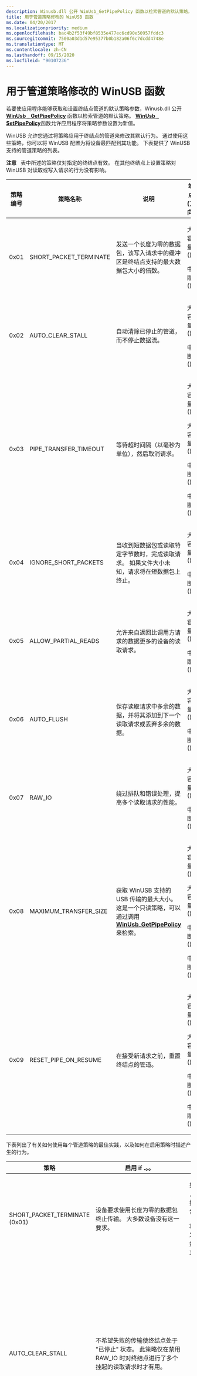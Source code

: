 ```yaml
---
description: Winusb.dll 公开 WinUsb_GetPipePolicy 函数以检索管道的默认策略。
title: 用于管道策略修改的 WinUSB 函数
ms.date: 04/20/2017
ms.localizationpriority: medium
ms.openlocfilehash: bac4b2f53f49bf8535e477ec6cd90e50957fddc3
ms.sourcegitcommit: 7500a03d1d57e95377b0b182a06f6c7dcdd4748e
ms.translationtype: MT
ms.contentlocale: zh-CN
ms.lasthandoff: 09/15/2020
ms.locfileid: "90107236"
---
```

# <a name="winusb-functions-for-pipe-policy-modification"></a>用于管道策略修改的 WinUSB 函数


若要使应用程序能够获取和设置终结点管道的默认策略参数，Winusb.dll 公开 [**WinUsb \_ GetPipePolicy**](/windows/desktop/api/winusb/nf-winusb-winusb_getpipepolicy) 函数以检索管道的默认策略。 [**WinUsb \_ SetPipePolicy**](/windows/desktop/api/winusb/nf-winusb-winusb_setpipepolicy)函数允许应用程序将策略参数设置为新值。

WinUSB 允许您通过将策略应用于终结点的管道来修改其默认行为。 通过使用这些策略，你可以将 WinUSB 配置为将设备最匹配到其功能。 下表提供了 WinUSB 支持的管道策略的列表。

**注意**   表中所述的策略仅对指定的终结点有效。 在其他终结点上设置策略对 WinUSB 对读取或写入请求的行为没有影响。

 

<table>
<colgroup>
<col width="20%" />
<col width="20%" />
<col width="20%" />
<col width="20%" />
<col width="20%" />
</colgroup>
<thead>
<tr class="header">
<th>策略编号</th>
<th>策略名称</th>
<th>说明</th>
<th>端点 (方向) </th>
<th>默认值</th>
</tr>
</thead>
<tbody>
<tr class="odd">
<td>0x01</td>
<td>SHORT_PACKET_TERMINATE</td>
<td>发送一个长度为零的数据包，该写入请求中的缓冲区是终结点支持的最大数据包大小的倍数。</td>
<td><p>大容量 () </p>
<p>中断 () </p></td>
<td>false</td>
</tr>
<tr class="even">
<td>0x02</td>
<td>AUTO_CLEAR_STALL</td>
<td>自动清除已停止的管道，而不停止数据流。</td>
<td><p>大容量 () </p>
<p>中断 () </p></td>
<td>false</td>
</tr>
<tr class="odd">
<td>0x03</td>
<td>PIPE_TRANSFER_TIMEOUT</td>
<td>等待超时间隔（以毫秒为单位），然后取消请求。</td>
<td><p>大容量 () </p>
<p>大容量 () </p>
<p>中断 () </p>
<p>中断 () </p></td>
<td>对于 control，为5秒 (5000 毫秒) ;对于其他用户为0</td>
</tr>
<tr class="even">
<td>0x04</td>
<td>IGNORE_SHORT_PACKETS</td>
<td>当收到短数据包或读取特定字节数时，完成读取请求。 如果文件大小未知，请求将在短数据包上终止。</td>
<td><p>大容量 () </p>
<p>中断 () </p></td>
<td>false</td>
</tr>
<tr class="odd">
<td>0x05</td>
<td>ALLOW_PARTIAL_READS</td>
<td>允许来自返回比调用方请求的数据更多的设备的读取请求。</td>
<td><p>大容量 () </p>
<p>中断 () </p></td>
<td>true</td>
</tr>
<tr class="even">
<td>0x06</td>
<td>AUTO_FLUSH</td>
<td>保存读取请求中多余的数据，并将其添加到下一个读取请求或丢弃多余的数据。</td>
<td><p>大容量 () </p>
<p>中断 () </p></td>
<td>false</td>
</tr>
<tr class="odd">
<td>0x07</td>
<td>RAW_IO</td>
<td>绕过排队和错误处理，提高多个读取请求的性能。</td>
<td><p>大容量 () </p>
<p>中断 () </p></td>
<td>false</td>
</tr>
<tr class="even">
<td>0x08</td>
<td>MAXIMUM_TRANSFER_SIZE</td>
<td>获取 WinUSB 支持的 USB 传输的最大大小。 这是一个只读策略，可以通过调用 <a href="/windows/desktop/api/winusb/nf-winusb-winusb_getpipepolicy" data-raw-source="[&lt;strong&gt;WinUsb_GetPipePolicy&lt;/strong&gt;](/windows/desktop/api/winusb/nf-winusb-winusb_getpipepolicy)"><strong>WinUsb_GetPipePolicy</strong></a>来检索。</td>
<td><p>大容量 () </p>
<p>大容量 () </p>
<p>中断 () </p>
<p>中断 () </p></td>
<td></td>
</tr>
<tr class="odd">
<td>0x09</td>
<td>RESET_PIPE_ON_RESUME</td>
<td>在接受新请求之前，重置终结点的管道。</td>
<td><p>大容量 () </p>
<p>大容量 () </p>
<p>中断 () </p>
<p>中断 () </p></td>
<td>false</td>
</tr>
</tbody>
</table>

 

下表列出了有关如何使用每个管道策略的最佳实践，以及如何在启用策略时描述产生的行为。

<table>
<colgroup>
<col width="33%" />
<col width="33%" />
<col width="33%" />
</colgroup>
<thead>
<tr class="header">
<th>策略</th>
<th>启用 if .。。</th>
<th>行为</th>
</tr>
</thead>
<tbody>
<tr class="odd">
<td>SHORT_PACKET_TERMINATE (0x01) </td>
<td>设备要求使用长度为零的数据包终止传输。 大多数设备没有这一要求。</td>
<td><p>如果已启用 (策略参数值为 <strong>TRUE</strong> 或非零) ，则每个写入请求是终结点支持的最大数据包大小的倍数，后面是长度为零的数据包。</p>
<p>将数据发送到主机控制器后，WinUSB 会发送一个包含零长度数据包的写入请求，然后完成 <a href="/windows/desktop/api/winusb/nf-winusb-winusb_writepipe" data-raw-source="[&lt;strong&gt;WinUsb_WritePipe&lt;/strong&gt;](/windows/desktop/api/winusb/nf-winusb-winusb_writepipe)"><strong>WinUsb_WritePipe</strong></a>创建的请求。</p></td>
</tr>
<tr class="even">
<td>AUTO_CLEAR_STALL</td>
<td>不希望失败的传输使终结点处于 "已停止" 状态。 此策略仅在禁用 RAW_IO 时对终结点进行了多个挂起的读取请求时才有用。</td>
<td><ul>
<li><p>如果启用 (策略参数值为 <strong>TRUE</strong> 或非零) ，将自动清除隔栏条件。 此策略参数不影响控制管道。</p>
<p>当读取请求失败并且宿主控制器返回 STATUS_CANCELLED 或 STATUS_DEVICE_NOT_CONNECTED 以外的状态时，WinUSB 将在完成失败请求之前重置管道。 重置管道将清除延迟条件，而不会中断数据流。 只要新的传输一直到达设备，数据就会继续流过终结点。 新传输可以在发生延迟时包含队列中的一个传输。</p>
<p>启用此策略不会对性能产生显著影响。</p></li>
<li>如果已禁用 (策略参数值为 <strong>FALSE</strong> 或零) ，则在停止传输后到达终结点的所有传输都将失败，直到调用方手动重置终结点的 <a href="/windows/desktop/api/winusb/nf-winusb-winusb_resetpipe" data-raw-source="[&lt;strong&gt;WinUsb_ResetPipe&lt;/strong&gt;](/windows/desktop/api/winusb/nf-winusb-winusb_resetpipe)"><strong>WinUsb_ResetPipe</strong></a>管道。</li>
</ul></td>
</tr>
<tr class="odd">
<td>PIPE_TRANSFER_TIMEOUT</td>
<td>需要在特定的时间内传输到终结点才能完成。</td>
<td><ul>
<li>如果设置为零 (默认值) ，则传输不会超时，因为主机控制器不会取消传输。 在这种情况下，传输会无限期等待，直到手动取消或传输正常完成。</li>
<li><p>如果设置为非零值 (超时间隔) ，则在接收传输请求时，主机控制器会启动计时器。 当计时器超出设置的超时间隔时，请求将被取消。</p>
<p>由于计时器管理，导致性能下降。</p>
<div class="alert">
<strong>注意</strong>   在 WinUSB 队列中等待时，请求不会超时。
<p>在 Windows Vista 中，对于所有传输 (除了启用了 RAW_IO) 的传输以外，WinUSB 会将请求排队，直到目标终结点上的所有先前传输均已完成。 主机控制器不包括超时间隔计算中的排队时间。</p>
<p>启用 RAW_IO 时，WinUSB 不会对请求进行排队。 相反，它会将请求直接传递到 USB stack，无论 USB 堆栈是否忙于处理以前的传输。 如果 USB stack 处于繁忙状态，它可能会延迟处理新请求。 请注意，这可能会导致超时。</p>
</div>
<div>
 
</div></li>
</ul></td>
</tr>
<tr class="even">
<td>IGNORE_SHORT_PACKETS</td>
<td>RAW_IO 处于禁用状态，并且你不希望短数据包来完成读取请求。</td>
<td><ul>
<li>如果启用 (策略参数值为 <strong>TRUE</strong> 或非零) ，则主机控制器在收到短数据包后将不会立即完成读取操作。 相反，它仅在以下情况下才能完成操作：
<ul>
<li>发生错误。</li>
<li>请求已取消。</li>
<li>已收到所有请求的字节。</li>
</ul></li>
<li>如果已禁用 (策略参数值为 <strong>FALSE</strong> 或零) ，则在读取请求的字节数或接收到短数据包后，主机控制器完成读取操作。</li>
</ul></td>
</tr>
<tr class="odd">
<td>ALLOW_PARTIAL_READS</td>
<td>设备可以发送比请求的更多的数据。 如果请求缓冲区的大小是最大终结点数据包大小的倍数，则可能发生这种情况。
<p>如果你的应用程序想要读取几个字节来确定要读取的总字节数，请使用。</p></td>
<td><ul>
<li>如果已禁用 (策略参数值为 <strong>FALSE</strong> 或零) 并且设备返回比请求的数据多的数据，WinUSB 完成请求并返回错误。</li>
<li><p>如果已启用 (策略参数值为 <strong>TRUE</strong> 或非零) 并且设备返回的数据多于请求的数据，则 WinUSB 可以 (，具体取决于 AUTO_FLUSH 设置) 将多余的数据从读取请求添加到下一个读取请求的开头，或者丢弃多余的数据。</p>
<p>如果启用，WinUSB 会立即成功完成0字节的读取请求，并且不会向堆栈发送请求。</p></li>
</ul></td>
</tr>
<tr class="even">
<td>AUTO_FLUSH</td>
<td>ALLOW_PARTIAL 启用 _READS 策略。
<p>设备可以发送比请求的更多数据，并且你的应用程序不需要任何其他数据。 如果请求缓冲区的大小是最大终结点数据包大小的倍数，则可能发生这种情况。</p></td>
<td><p>AUTO_FLUSH 在启用 ALLOW_PARTIAL_READS 时定义 WinUSB 的行为。 如果禁用 ALLOW_PARTIAL_READS，则 WinUSB 将忽略 AUTO_FLUSH 值。</p>
<p>WinUSB 可以丢弃剩余数据，或将其与调用方的下一个读取请求一起发送。</p>
<ul>
<li>如果启用 (策略参数值为 <strong>TRUE</strong> 或非零) ，则 WinUSB 会丢弃额外的字节，而不会出现任何错误代码。</li>
<li>如果已禁用 (策略参数值为 <strong>FALSE</strong> 或零) ，WinUSB 将保存额外的字节，并将它们添加到调用方的下一个读取请求的开头，然后在下一次读取操作时将数据发送到调用方。</li>
</ul></td>
</tr>
<tr class="odd">
<td>RAW_IO</td>
<td>性能是优先考虑的，应用程序将对同一终结点同时提交读取请求。
<p>RAW_IO 在 <a href="/windows/desktop/api/winusb/nf-winusb-winusb_readpipe" data-raw-source="[&lt;strong&gt;WinUsb_ReadPipe&lt;/strong&gt;](/windows/desktop/api/winusb/nf-winusb-winusb_readpipe)"><strong>WinUsb_ReadPipe</strong></a>中对调用方传递的缓冲区施加某些限制：</p>
<ul>
<li>缓冲区长度必须是最大终结点数据包大小的倍数。</li>
<li>长度必须小于或等于 <a href="/windows/desktop/api/winusb/nf-winusb-winusb_getpipepolicy" data-raw-source="[&lt;strong&gt;WinUsb_GetPipePolicy&lt;/strong&gt;](/windows/desktop/api/winusb/nf-winusb-winusb_getpipepolicy)"><strong>WinUsb_GetPipePolicy</strong></a>检索 MAXIMUM_TRANSFER_SIZE 的值。</li>
</ul></td>
<td><p>如果启用，则传输绕过队列和错误处理，以提升多个读取请求的性能。 WinUSB 按如下所示处理读取请求：</p>
<ul>
<li>不是最大终结点数据包大小的倍数的请求失败。</li>
<li>大于 WinUSB 支持的最大传输大小的请求失败。</li>
<li>所有格式正确的请求会立即发送到要在主机控制器中计划的 USB 核心堆栈。</li>
</ul>
如果启用此设置，则可以减少一次传输的最后一个数据包与下一次传输数据包之间的延迟，从而大幅提高多个读取请求的性能。</td>
</tr>
<tr class="even">
<td>RESET_PIPE_ON_RESUME</td>
<td>设备在挂起时不会保持其数据切换状态。</td>
<td>从挂起恢复时，WinUSB 将重置终结点，然后允许调用方将新请求发送到终结点。</td>
</tr>
</tbody>
</table>

 

## <a name="related-topics"></a>相关主题
[WinUSB 电源管理](winusb-power-management.md)  
[WinUSB 体系结构和模块](winusb-architecture.md)  
[选择用于开发 USB 客户端驱动程序的驱动程序模型](winusb-considerations.md)  
[WinUSB (Winusb.sys) 安装](winusb-installation.md)  
[如何通过 WinUSB Functions 访问 USB 设备](using-winusb-api-to-communicate-with-a-usb-device.md)  
[WinUSB 函数](/previous-versions/windows/hardware/drivers/ff540046(v=vs.85)#winusb)  
[**WinUsb \_ GetPipePolicy**](/windows/desktop/api/winusb/nf-winusb-winusb_getpipepolicy)  
[**WinUsb \_ SetPipePolicy**](/windows/desktop/api/winusb/nf-winusb-winusb_setpipepolicy)  
[WinUSB](winusb.md)